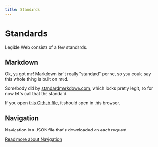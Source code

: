 ```yaml
---
title: Standards
---
```


# Standards

Legible Web consists of a few standards.

## Markdown

Ok, ya got me! Markdown isn't really "standard" per se, so you could say this whole thing is built on mud.

Somebody did by [standardmarkdown.com](https://standardmarkdown.com), which looks pretty legit, so for now let's call that the standard.

If you open [this Github file](https://gist.githubusercontent.com/allysonsilva/85fff14a22bbdf55485be947566cc09e/raw/fa8048a906ebed3c445d08b20c9173afd1b4a1e5/Full-Markdown.md), it should open in this browser.

## Navigation

Navigation is a JSON file that's downloaded on each request.

[Read more about Navigation](/standards/navigation)